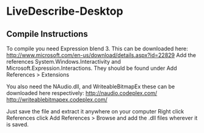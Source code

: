 LiveDescribe-Desktop
====================

Compile Instructions
--------------------

To compile you need Expression blend 3. This can be downloaded here:
http://www.microsoft.com/en-us/download/details.aspx?id=22829
Add the references System.Windows.Interactivity and Microsoft.Expression.Interactions.
They should be found under Add References > Extensions

You also need the NAudio.dll, and WriteableBitmapEx these can be downloaded here respectively:
http://naudio.codeplex.com/
http://writeablebitmapex.codeplex.com/

Just save the file and extract it anywhere on your computer Right click References
click Add References > Browse and add the .dll files wherever it is saved.
